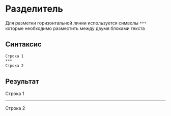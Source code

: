 # Разделитель
Для разметки горизонтальной линии используется символы `***`
которые необходимо разместить между двумя блоками текста

## Синтаксис
```markdown
Строка 1
***
Строка 2
```

## Результат 
Строка 1
***
Строка 2